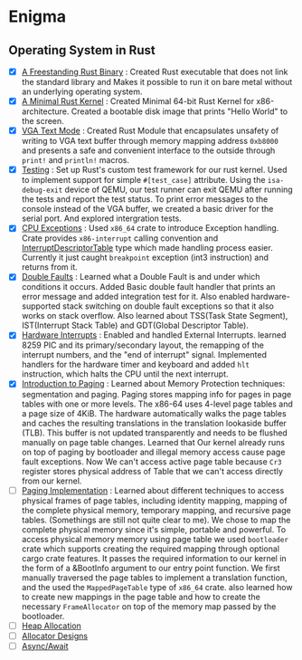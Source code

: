  # Enigma
## Operating System in Rust

- [x] [A Freestanding Rust Binary](https://os.phil-opp.com/freestanding-rust-binAary/) : Created Rust executable that does not link the standard library and Makes it possible to run it on bare metal without an underlying operating system.
- [x] [A Minimal Rust Kernel](https://os.phil-opp.com/minimal-rust-kernel/) : Created Minimal 64-bit Rust Kernel for x86-architecture. Created a bootable disk image that prints "Hello World" to the screen.
- [x] [VGA Text Mode](https://os.phil-opp.com/vga-text-mode/) : Created Rust Module that encapsulates unsafety of writing to VGA text buffer through memory mapping address `0xb8000` and presents a safe and convenient interface to the outside through `print!` and `println!` macros.
- [x] [Testing](https://os.phil-opp.com/testing/) : Set up Rust's custom test framework for our rust kernel. Used to implement support for simple `#[test_case]` attribute. Using the `isa-debug-exit` device of QEMU, our test runner can exit QEMU after running the tests and report the test status. To print error messages to the console instead of the VGA buffer, we created a basic driver for the serial port. And explored intergration tests.
- [x] [CPU Exceptions](https://os.phil-opp.com/cpu-exceptions/) : Used `x86_64` crate to introduce Exception handling. Crate provides `x86-interrupt` calling convention and [InterruptDescriptorTable](https://docs.rs/x86_64/0.14.2/x86_64/structures/idt/struct.InterruptDescriptorTable.html) type which made handling process easier. Currently it just caught `breakpoint` exception (int3 instruction) and returns from it.
- [x] [Double Faults](https://os.phil-opp.com/double-fault-exceptions/) : Learned what a Double Fault is and under which conditions it occurs. Added Basic double fault handler that prints an error message and added integration test for it. Also enabled hardware-supported stack switching on double fault exceptions so that it also works on stack overflow. Also learned about TSS(Task State Segment), IST(Interrupt Stack Table) and GDT(Global Descriptor Table).
- [x] [Hardware Interrupts](https://os.phil-opp.com/hardware-interrupts/) : Enabled and handled External Interrupts. learned 8259 PIC and its primary/secondary layout, the remapping of the interrupt numbers, and the "end of interrupt" signal. Implemented handlers for the hardware timer and keyboard and added `hlt` instruction, which halts the CPU until the next interrupt.
- [x] [Introduction to Paging](https://os.phil-opp.com/paging-introduction/) : Learned about Memory Protection techniques: segmentation and paging. Paging stores mapping info for pages in page tables with one or more levels. The x86-64 uses 4-level page tables and a page size of 4KiB. The hardware automatically walks the page tables and caches the resulting translations in the translation lookaside buffer (TLB). This buffer is not updated transparently and needs to be flushed manually on page table changes. Learned that Our kernel already runs on top of paging by bootloader and illegal memory access cause page fault exceptions. Now We can't access active page table because `Cr3` register stores physical address of Table that we can't access directly from our kernel.
- [ ] [Paging Implementation](https://os.phil-opp.com/paging-implementation/) : Learned about different techniques to access physical frames of page tables, including identity mapping, mapping of the complete physical memory, temporary mapping, and recursive page tables. (Somethings are still not quite clear to me). We chose to map the complete physical memory since it's simple, portable and powerful. To access physical memory memory using page table we used `bootloader` crate which supports creating the required mapping through optional cargo crate features. It passes the required information to our kernel in the form of a &BootInfo argument to our entry point function. We first manually traversed the page tables to implement a translation function, and the used the `MappedPageTable` type of `x86_64` crate. also learned how to create new mappings in the page table and how to create the necessary `FrameAllocator` on top of the memory map passed by the bootloader.
- [ ] [Heap Allocation](https://os.phil-opp.com/heap-allocation/)
- [ ] [Allocator Designs](https://os.phil-opp.com/allocator-designs/)
- [ ] [Async/Await](https://os.phil-opp.com/async-await/)
